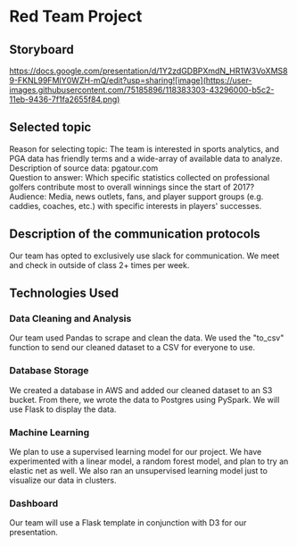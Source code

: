 # Red Team Project
## Storyboard
https://docs.google.com/presentation/d/1Y2zdGDBPXmdN_HR1W3VoXMS89-FKNL99FMIY0WZH-mQ/edit?usp=sharing![image](https://user-images.githubusercontent.com/75185896/118383303-43296000-b5c2-11eb-9436-7f1fa2655f84.png)
## Selected topic
Reason for selecting topic:  The team is interested in sports analytics, and PGA data has friendly terms and a wide-array of available data to analyze.    
Description of source data:  pgatour.com  
Question to answer:  Which specific statistics collected on professional golfers contribute most to overall winnings since the start of 2017?  
Audience: Media, news outlets, fans, and player support groups (e.g. caddies, coaches, etc.) with specific interests in players' successes.
## Description of the communication protocols
Our team has opted to exclusively use slack for communication.  We meet and check in outside of class 2+ times per week.
## Technologies Used
### Data Cleaning and Analysis
Our team used Pandas to scrape and clean the data.  We used the "to_csv" function to send our cleaned dataset to a CSV for everyone to use.
### Database Storage
We created a database in AWS and added our cleaned dataset to an S3 bucket.  From there, we wrote the data to Postgres using PySpark.  We will use Flask to display the data.
### Machine Learning
We plan to use a supervised learning model for our project.  We have experimented with a linear model, a random forest model, and plan to try an elastic net as well.  We also ran an unsupervised learning model just to visualize our data in clusters.
### Dashboard
Our team will use a Flask template in conjunction with D3 for our presentation.
